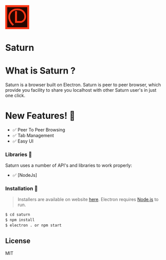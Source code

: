 <img src="https://raw.githubusercontent.com/Chhekur/local-browser/master/assets/icons/icon.png" width="15%">

# Saturn

# What is Saturn ?
Saturn is a browser built on Electron.
Saturn is peer to peer browser, which provide you facility to share you localhost with other Saturn user's in just one click.

    

# New Features! 🌟

  - ✅ Peer To Peer Browsing
  - ✅ Tab Management
  - ✅ Easy UI


### Libraries 🌟

Saturn uses a number of API's and libraries to work properly:

* ✅ [NodeJs]

### Installation 🌟
> Installers are available on website [here](https://||||||||||||||||||||||||).
> Electron requires [Node.js](https://nodejs.org/) to run.



```sh
$ cd saturn
$ npm install
$ electron . or npm start
```
License
----

MIT

[//]: # "=3"

